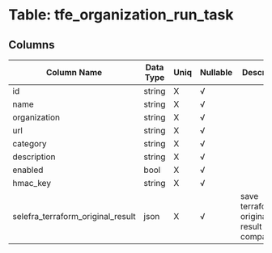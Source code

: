 # Table: tfe_organization_run_task

## Columns 

|  Column Name   |  Data Type  | Uniq | Nullable | Description | 
|  ----  | ----  | ----  | ----  | ---- | 
| id | string | X | √ |  | 
| name | string | X | √ |  | 
| organization | string | X | √ |  | 
| url | string | X | √ |  | 
| category | string | X | √ |  | 
| description | string | X | √ |  | 
| enabled | bool | X | √ |  | 
| hmac_key | string | X | √ |  | 
| selefra_terraform_original_result | json | X | √ | save terraform original result for compatibility | 


